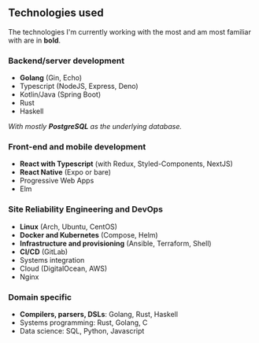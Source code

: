 ## Technologies used

The technologies I'm currently working with the most and am most familiar with are in **bold**.

### Backend/server development

* **Golang** (Gin, Echo)
* Typescript (NodeJS, Express, Deno)
* Kotlin/Java (Spring Boot)
* Rust
* Haskell

_With mostly **PostgreSQL** as the underlying database._

### Front-end and mobile development

* **React with Typescript** (with Redux, Styled-Components, NextJS)
* **React Native** (Expo or bare)
* Progressive Web Apps
* Elm

### Site Reliability Engineering and DevOps

* **Linux** (Arch, Ubuntu, CentOS)
* **Docker and Kubernetes** (Compose, Helm)
* **Infrastructure and provisioning** (Ansible, Terraform, Shell)
* **CI/CD** (GitLab)
* Systems integration
* Cloud (DigitalOcean, AWS)
* Nginx

### Domain specific

* **Compilers, parsers, DSLs**: Golang, Rust, Haskell
* Systems programming: Rust, Golang, C
* Data science: SQL, Python, Javascript
